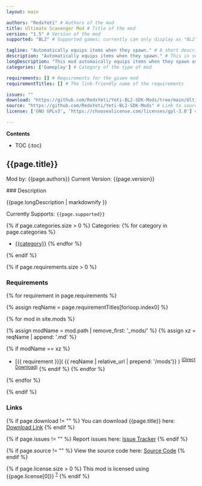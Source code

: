 ```yaml
---
layout: main

authors: "RedxYeti" # Authors of the mod
title: Ultimate Scavenger Mod # Title of the mod
version: "1.5" # Version of the mod
supported: "BL2" # Supported games; currently can only display as "BL2", "BL2 + TPS", or "TPS"

tagline: "Automatically equips items when they spawn." # A short description of the mod itself.
description: "Automatically equips items when they spawn." # This is set in order to keep the SEO proper
longDescription: "This mod automaically equips items when they spawn as long as your character can equip them, showing a message when it's equipped. \nExcluded examples are items higher level than your character or classmods not for your character. \nOptions include: Font Size sliders for the messages, more informative messages and a few gunzerker options. \nIf you plan on playing gunzerker, make sure to check the known issues on github. \nSingle player only. \nNexus Mods: https://www.nexusmods.com/borderlands2/mods/412" # Description of what the mod can do
categories: ['Gameplay'] # Category of the type of mod

requirements: [] # Requirements for the given mod
requirementTitles: [] # The link-friendly name of the requirements

issues: ""
download: "https://github.com/RedxYeti/Yeti-BL2-SDK-Mods/tree/main/UltimateScavengerMod"
source: "https://github.com/RedxYeti/Yeti-BL2-SDK-Mods" # Link to source code
license: ['GNU GPLv3', 'https://choosealicense.com/licenses/gpl-3.0'] # License name, link about the license from https://choosealicense.com/

---
```

**Contents**
* TOC
{:toc}

## {{page.title}}

Mod by: {{page.authors}}
Current Version: {{page.version}}

<p></p>
### Description

{{page.longDescription | markdownify }}

Currently Supports: `{{page.supported}}`

{% if page.categories.size > 0 %}
Categories:
{% for category in page.categories %}
  * [{{category}}](/types/{{category}})
{% endfor %}
<p></p>
{% endif %}

{% if page.requirements.size > 0 %}
### Requirements

{% for requirement in page.requirements %}

{% assign reqName = page.requirementTitles[forloop.index0] %}

{% for mod in site.mods %}

{% assign modName = mod.path | remove_first: '_mods/' %}
{% assign xz = reqName | append: '.md' %}

{% if modName == xz %}
* [{{ requirement }}]( {{ reqName | relative_url | prepend: '/mods'}} ) <sup>[(Direct Download)]({{mod.download}})</sup>
{% endif %}
{% endfor %}

{% endfor %}
<p></p>
{% endif %}

### Links

{% if page.download != "" %}
You can download {{page.title}} here: [Download Link]({{page.download}})
{% endif %}

{% if page.issues != "" %}
Report issues here: [Issue Tracker]({{page.issues}})
{% endif %}

{% if page.source != "" %}
View the source code here: [Source Code]({{page.source}})
{% endif %}

{% if page.license.size > 0 %}
This mod is licensed using {{page.license[0]}} <sup>[?]({{page.license[1]}})</sup>
{% endif %}
